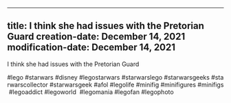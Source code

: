 ----
title: I think she had issues with the Pretorian Guard
creation-date: December 14, 2021
modification-date: December 14, 2021
----

I think she had issues with the Pretorian Guard

#lego #starwars #disney #legostarwars #starwarslego #starwarsgeeks #starwarscollector #starwarsgeek #afol #legolife #minifig #minifigures #minifigs #legoaddict #legoworld  #legomania #legofan #legophoto 

